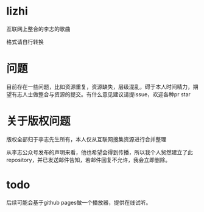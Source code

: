 # lizhi

互联网上整合的李志的歌曲

格式请自行转换

# 问题

目前存在一些问题，比如资源重复，资源缺失，层级混乱，碍于本人时间精力，期望有志人士做整合与资源的提交。有什么意见建议请提issue，欢迎各种pr star

# 关于版权问题

版权全部归于李志先生所有，本人仅从互联网搜集资源进行合并整理

从李志公众号发布的声明来看，他也希望会得到传播，所以我个人贸然建立了此repository，并已发送邮件告知，若邮件回复不允许，我会立即删除。


# todo

后续可能会基于github pages做一个播放器，提供在线试听。

